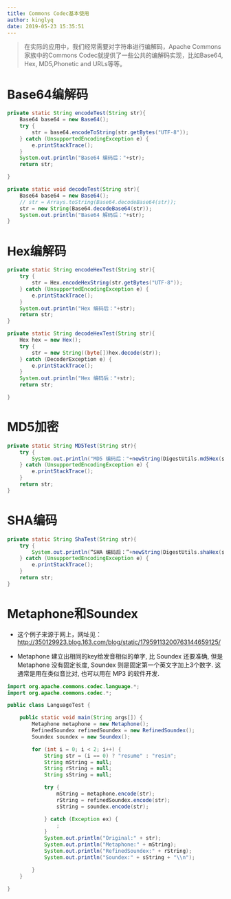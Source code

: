 ```yaml
---
title: Commons Codec基本使用
author: kinglyq
date: 2019-05-23 15:35:51
---
```

> 在实际的应用中，我们经常需要对字符串进行编解码，Apache Commons家族中的Commons Codec就提供了一些公共的编解码实现，比如Base64, Hex, MD5,Phonetic and URLs等等。

<!--more-->

# Base64编解码
```java
private static String encodeTest(String str){
	Base64 base64 = new Base64();
	try {
		str = base64.encodeToString(str.getBytes("UTF-8"));
	} catch (UnsupportedEncodingException e) {
		e.printStackTrace();
	}
	System.out.println("Base64 编码后："+str);
	return str;

} 

private static void decodeTest(String str){
	Base64 base64 = new Base64();
	// str = Arrays.toString(Base64.decodeBase64(str));
	str = new String(Base64.decodeBase64(str));
	System.out.println("Base64 解码后："+str);
}
```

# Hex编解码
```java
private static String encodeHexTest(String str){
	try {
		str = Hex.encodeHexString(str.getBytes("UTF-8"));
	} catch (UnsupportedEncodingException e) {
		e.printStackTrace();
	}
	System.out.println("Hex 编码后："+str);	
	return str;
} 

private static String decodeHexTest(String str){
	Hex hex = new Hex();
	try {
		str = new String((byte[])hex.decode(str));
	} catch (DecoderException e) {
		e.printStackTrace();
	}
	System.out.println("Hex 编码后："+str);
	return str;

}
```

# MD5加密
```java
private static String MD5Test(String str){
	try {
		System.out.println("MD5 编码后："+newString(DigestUtils.md5Hex(str.getBytes("UTF-8"))));
	} catch (UnsupportedEncodingException e) {
		e.printStackTrace();
  	}
	return str;
}
```

# SHA编码
```java
private static String ShaTest(String str){
	try {
		System.out.println(“SHA 编码后：”+newString(DigestUtils.shaHex(str.getBytes("UTF-8"))));
	} catch (UnsupportedEncodingException e) {
		e.printStackTrace();
	}
	return str;
}
```

# Metaphone和Soundex

- 这个例子来源于网上，网址见：
http://350129923.blog.163.com/blog/static/17959113200763144659125/

- Metaphone 建立出相同的key给发音相似的单字, 比 Soundex 还要准确, 但是 Metaphone 没有固定长度, Soundex 则是固定第一个英文字加上3个数字. 这通常是用在类似音比对, 也可以用在 MP3 的软件开发.
```java
import org.apache.commons.codec.language.*;
import org.apache.commons.codec.*;

public class LanguageTest {

	public static void main(String args[]) {
		Metaphone metaphone = new Metaphone();
		RefinedSoundex refinedSoundex = new RefinedSoundex();
		Soundex soundex = new Soundex();

		for (int i = 0; i < 2; i++) {
			String str = (i == 0) ? "resume" : "resin";
			String mString = null;
			String rString = null;
			String sString = null;

			try {
				mString = metaphone.encode(str);
				rString = refinedSoundex.encode(str);
				sString = soundex.encode(str);

			} catch (Exception ex) {
				;
			}
			System.out.println("Original:" + str);
			System.out.println("Metaphone:" + mString);
			System.out.println("RefinedSoundex:" + rString);
			System.out.println("Soundex:" + sString + "\\n");

		}
	}

}
```